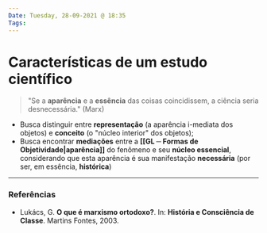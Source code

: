 ```yaml
---
Date: Tuesday, 28-09-2021 @ 18:35
Tags:
---
```

# Características de um estudo científico
> "Se a **aparência** e a **essência** das coisas coincidissem, a ciência seria desnecessária." (Marx)

- Busca distinguir entre **representação** (a aparência i-mediata dos objetos) e **conceito** (o "núcleo interior" dos objetos);
- Busca encontrar **mediações** entre a **[[GL ─ Formas de Objetividade|aparência]]** do fenômeno e seu **núcleo essencial**, considerando que esta aparência é sua manifestação **necessária** (por ser, em essência, **histórica**)

---
### Referências
- Lukács, G. **O que é marxismo ortodoxo?**. In: **História e Consciência de Classe**. Martins Fontes, 2003. 